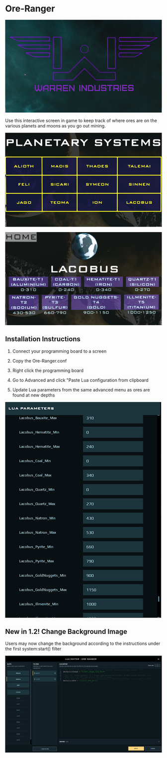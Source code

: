 # Ore-Ranger
 
 ![Ore-Ranger-Lock](https://github.com/WarrenOne/Ore-Ranger/blob/main/Images/Ore%20Ranger%20Lock%20Screen.png)
 
 Use this interactive screen in game to keep track of where ores are on the various planets and moons as you go out mining. 

 ![Ore-Ranger-Home](https://github.com/WarrenOne/Ore-Ranger/blob/main/Images/Ore%20Ranger%20Home.png)

 ![Ore-Range-Sample](https://github.com/WarrenOne/Ore-Ranger/blob/main/Images/Ore%20Ranger%20Sample.png)

 ## Installation Instructions

 1) Connect your programming board to a screen

 2) Copy the Ore-Ranger.conf 

 3) Right click the programming board

 4) Go to Advanced and click "Paste Lua configuration from clipboard

 5) Update Lua parameters from the same advanced menu as ores are found at new depths

 ![Ore-Ranger-Parameters](https://github.com/WarrenOne/Ore-Ranger/blob/main/Images/Ore%20Ranger%20Parameters.png)

 ## New in 1.2! Change Background Image

Users may now change the background according to the instructions under the first system:start() filter

![Ore-Ranger-User-Image](https://github.com/WarrenOne/Ore-Ranger/blob/main/Images/Ore%20Ranger%20User%20Image.png)